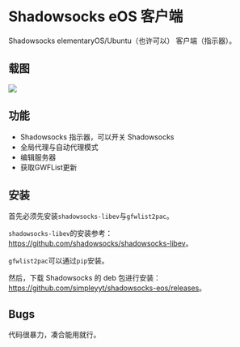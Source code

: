 # Shadowsocks eOS 客户端

Shadowsocks elementaryOS/Ubuntu（也许可以） 客户端（指示器）。

## 载图

![](https://raw.githubusercontent.com/Simpleyyt/shadowsocks-eos/master/screenshot/screenshot.png)

## 功能

 * Shadowsocks 指示器，可以开关 Shadowsocks
 * 全局代理与自动代理模式
 * 编辑服务器
 * 获取GWFList更新

## 安装

首先必须先安装`shadowsocks-libev`与`gfwlist2pac`。

`shadowsocks-libev`的安装参考：<https://github.com/shadowsocks/shadowsocks-libev>。

`gfwlist2pac`可以通过`pip`安装。

然后，下载 Shadowsocks 的 deb 包进行安装：<https://github.com/simpleyyt/shadowsocks-eos/releases>。

## Bugs

代码很暴力，凑合能用就行。
